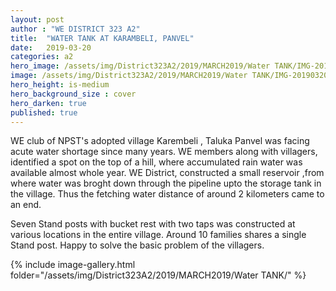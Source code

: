 ```yaml
---
layout: post
author : "WE DISTRICT 323 A2"
title:  "WATER TANK AT KARAMBELI, PANVEL"
date:   2019-03-20
categories: a2
hero_image: /assets/img/District323A2/2019/MARCH2019/Water TANK/IMG-20181208-WA0017.jpg
image: /assets/img/District323A2/2019/MARCH2019/Water TANK/IMG-20190320-WA0056.jpg
hero_height: is-medium
hero_background_size : cover
hero_darken: true
published: true
---
```


 WE club of NPST's adopted village Karembeli , Taluka Panvel was facing acute water shortage since many years. WE members along with villagers, identified a spot on the top of a hill, where accumulated rain water was available almost whole year. WE District, constructed a small reservoir ,from where water was broght down through the pipeline upto the storage tank in the village. Thus the fetching water distance of around 2 kilometers came to an end. 

 Seven Stand posts with bucket rest with two taps was constructed at various locations in the entire village. Around 10 families shares a single Stand post. Happy to solve the basic problem of the villagers.

{% include image-gallery.html folder="/assets/img/District323A2/2019/MARCH2019/Water TANK/" %}